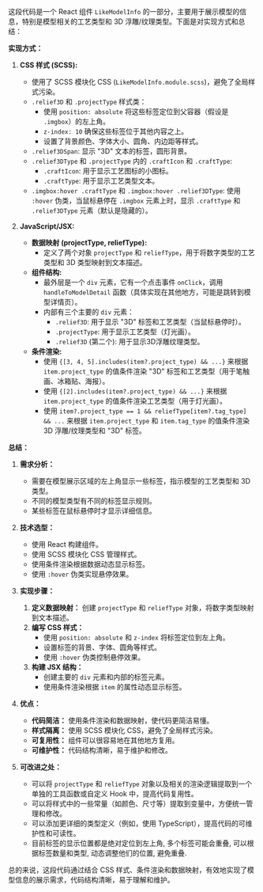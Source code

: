 这段代码是一个 React 组件 `LikeModelInfo` 的一部分，主要用于展示模型的信息，特别是模型相关的工艺类型和 3D 浮雕/纹理类型。下面是对实现方式和总结：

**实现方式：**

1.  **CSS 样式 (SCSS):**

    -   使用了 SCSS 模块化 CSS (`LikeModelInfo.module.scss`)，避免了全局样式污染。
    -   `.relief3D` 和 `.projectType` 样式类：
        -   使用 `position: absolute` 将这些标签定位到父容器（假设是 `.imgbox`）的左上角。
        -   `z-index: 10` 确保这些标签位于其他内容之上。
        -   设置了背景颜色、字体大小、圆角、内边距等样式。
    -   `.relief3DSpan`: 显示 "3D" 文本的标签，圆形背景。
    -   `.relief3DType` 和 `.projectType` 内的 `.craftIcon` 和 `.craftType`:
        -   `.craftIcon`: 用于显示工艺图标的小图标。
        -   `.craftType`: 用于显示工艺类型文本。
    -   `.imgbox:hover .craftType` 和 `.imgbox:hover .relief3DType`: 使用 `:hover` 伪类，当鼠标悬停在 `.imgbox` 元素上时，显示 `.craftType` 和 `.relief3DType` 元素（默认是隐藏的）。

2.  **JavaScript/JSX:**

    -   **数据映射 (projectType, reliefType):**
        -   定义了两个对象 `projectType` 和 `reliefType`，用于将数字类型的工艺类型和 3D 类型映射到文本描述。
    -   **组件结构:**
        -   最外层是一个 `div` 元素，它有一个点击事件 `onClick`，调用 `handleToModelDetail` 函数（具体实现在其他地方，可能是跳转到模型详情页）。
        -   内部有三个主要的 `div` 元素：
            -   `.relief3D`: 用于显示 "3D" 标签和工艺类型（当鼠标悬停时）。
            -   `.projectType`: 用于显示工艺类型（灯光画）。
            -   `.relief3D` (第二个): 用于显示3D浮雕纹理类型。
    -   **条件渲染:**
        -   使用 `{[3, 4, 5].includes(item?.project_type) && ...}` 来根据 `item.project_type` 的值条件渲染 "3D" 标签和工艺类型（用于笔触画、冰箱贴、海报）。
        -   使用 `{[2].includes(item?.project_type) && ...}` 来根据 `item.project_type` 的值条件渲染工艺类型（用于灯光画）。
        -   使用 `item?.project_type == 1 && reliefType[item?.tag_type] && ...` 来根据 `item.project_type` 和 `item.tag_type` 的值条件渲染 3D 浮雕/纹理类型和 "3D" 标签。

**总结：**

1.  **需求分析：**
    -   需要在模型展示区域的左上角显示一些标签，指示模型的工艺类型和 3D 类型。
    -   不同的模型类型有不同的标签显示规则。
    -   某些标签在鼠标悬停时才显示详细信息。

2.  **技术选型：**
    -   使用 React 构建组件。
    -   使用 SCSS 模块化 CSS 管理样式。
    -   使用条件渲染根据数据动态显示标签。
    -   使用 `:hover` 伪类实现悬停效果。

3.  **实现步骤：**

    1.  **定义数据映射：** 创建 `projectType` 和 `reliefType` 对象，将数字类型映射到文本描述。
    2.  **编写 CSS 样式：**
        -   使用 `position: absolute` 和 `z-index` 将标签定位到左上角。
        -   设置标签的背景、字体、圆角等样式。
        -   使用 `:hover` 伪类控制悬停效果。
    3.  **构建 JSX 结构：**
        -   创建主要的 `div` 元素和内部的标签元素。
        -   使用条件渲染根据 `item` 的属性动态显示标签。

4.  **优点：**

    -   **代码简洁：** 使用条件渲染和数据映射，使代码更简洁易懂。
    -   **样式隔离：** 使用 SCSS 模块化 CSS，避免了全局样式污染。
    -   **可复用性：** 组件可以很容易地在其他地方复用。
    -   **可维护性：** 代码结构清晰，易于维护和修改。

5.  **可改进之处：**
    -   可以将 `projectType` 和 `reliefType` 对象以及相关的渲染逻辑提取到一个单独的工具函数或自定义 Hook 中，提高代码复用性。
    -   可以将样式中的一些常量（如颜色、尺寸等）提取到变量中，方便统一管理和修改。
    -   可以添加更详细的类型定义（例如，使用 TypeScript），提高代码的可维护性和可读性。
    - 目前标签的显示位置都是绝对定位到左上角, 多个标签可能会重叠, 可以根据标签数量和类型, 动态调整他们的位置, 避免重叠.

总的来说，这段代码通过结合 CSS 样式、条件渲染和数据映射，有效地实现了模型信息的展示需求，代码结构清晰，易于理解和维护。
